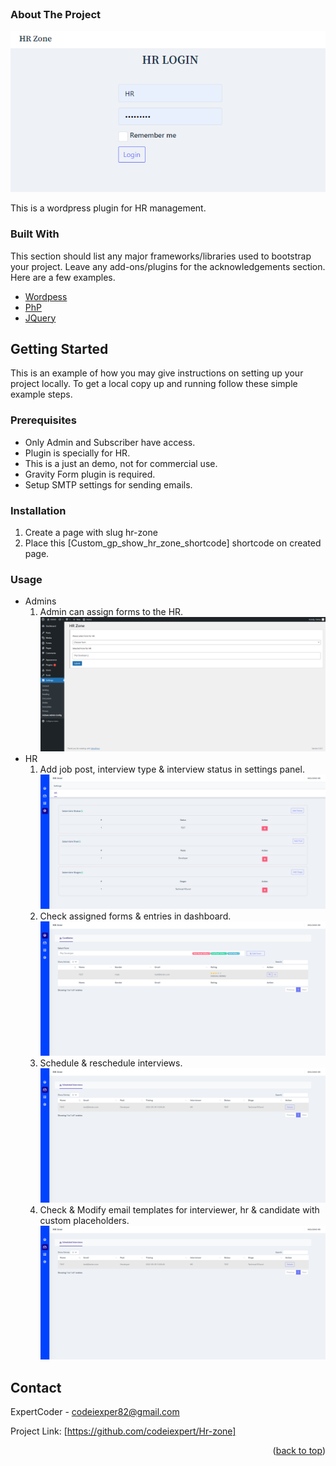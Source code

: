 <div id="top"></div>
<!-- PROJECT LOGO -->
<br />
<!-- ABOUT THE PROJECT -->

### About The Project

<img src="screenshots/login.png" alt="Login">

This is a wordpress plugin for HR management.

### Built With

This section should list any major frameworks/libraries used to bootstrap your project. Leave any add-ons/plugins for the acknowledgements section. Here are a few examples.

* [Wordpess](https://wordpress.org/)
* [PhP](https://www.php.net/)
* [JQuery](https://jquery.com)



<!-- GETTING STARTED -->
## Getting Started

This is an example of how you may give instructions on setting up your project locally.
To get a local copy up and running follow these simple example steps.

### Prerequisites

* Only Admin and Subscriber have access.
* Plugin is specially for HR.
* This is a just an demo, not for commercial use.
* Gravity Form plugin is required.
* Setup SMTP settings for sending emails.

### Installation

1. Create a page with slug hr-zone
2. Place this [Custom_gp_show_hr_zone_shortcode] shortcode on created page.

### Usage

* Admins
    1. Admin can assign forms to the HR.
        <img src="screenshots/admin-settings.png" alt="Admin Settings">
* HR
    1. Add job post, interview type & interview status in settings panel.
        <img src="screenshots/interview-settings.png" alt="HR Settings">
    2. Check assigned forms & entries in dashboard.
        <img src="screenshots/dashboard.png" alt="Dashaboard">
    3. Schedule & reschedule interviews.
        <img src="screenshots/scheduled-interviews.png" alt="scheduled-interviews">
    4. Check & Modify email templates for interviewer, hr & candidate with custom placeholders.
        <img src="screenshots/scheduled-interviews.png" alt="scheduled-interviews">



<!-- CONTACT -->
## Contact

ExpertCoder - codeiexper82@gmail.com

Project Link: [https://github.com/codeiexpert/Hr-zone]

<p align="right">(<a href="#top">back to top</a>)</p>





